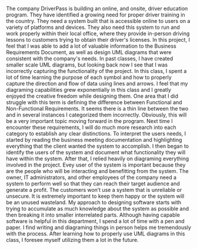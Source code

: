 The company DriverPass is building an online, and onsite, driver education program. They have identified a growing need for proper driver training in the country.  They need a system built that is accessible online to users on a variety of platforms and devices. They also need this system to run and work properly within their local office, where they provide in-person driving lessons to customers trying to obtain their driver's licenses.
In this project, I feel that I was able to add a lot of valuable information to the Business Requirements Document, as well as design UML diagrams that were consistent with the company's needs. In past classes, I have created smaller scale UML diagrams, but looking back now I see that I was incorrectly capturing the functionality of the project. In this class, I spent a lot of time learning the purpose of each symbol and how to properly capture the direction and flow of data using lines and arrows. I feel that my diagraming capabilities grew exponentially in this class and I greatly enjoyed the creative freedom while designing them.
One area that I did struggle with this term is defining the difference between Functional and Non-Functional Requirements. It seems there is a thin line between the two and in several instances I categorized them incorrectly. Obviously, this will be a very important topic moving forward in the program. Next time I encounter these requirements, I will do much more research into each category to establish any clear distinctions.
To interpret the users needs, I started by reading the business meeting documentation and highlighting everything that the client wanted the system to accomplish. I then began to identify the users of the system and document what functionality they will have within the system. After that, I relied heavily on diagraming everything involved in the project. Evey user of the system is important because they are the people who will be interacting and benefitting from the system. The owner, IT administrators, and other employees of the company need a system to perform well so that they can reach their target audience and generate a profit. The customers won’t use a system that is unreliable or unsecure. It is extremely important to keep them happy or the system will be an unused wasteland.
My approach to designing software starts with trying to accumulate as much knowledge about the system as possible and then breaking it into smaller interrelated parts. Although having capable software is helpful in this department, I spend a lot of time with a pen and paper. I find writing and diagraming things in person helps me tremendously with the process. After learning how to properly use UML diagrams in this class, I foresee myself utilizing them a lot in the future.
